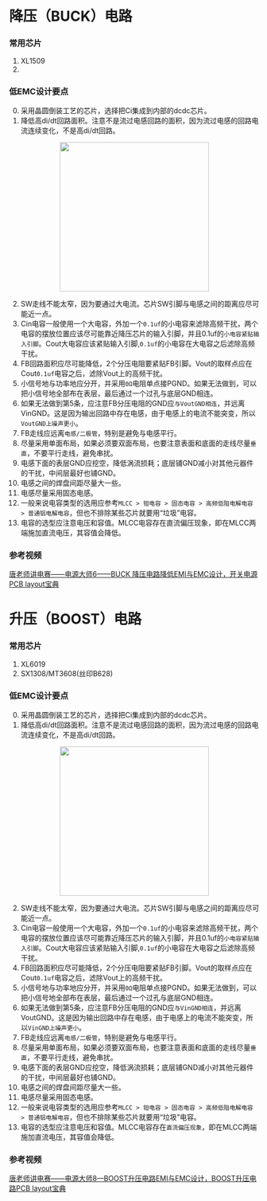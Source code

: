 # 降压（BUCK）电路
### 常用芯片
1. XL1509
2. 
### 低EMC设计要点
0. 采用晶圆倒装工艺的芯片，选择把Ci集成到内部的dcdc芯片。
1. 降低高di/dt回路面积。注意不是流过电感回路的面积，因为流过电感的回路电流连续变化，不是高di/dt回路。  
<div align="center"><image src="https://github.com/Potatotatotato/myLearningNotes/blob/main/DCDC_PCB/Images/Buck_schematicDigram.jpg" width=300></div>  

2. SW走线不能太窄，因为要通过大电流。芯片SW引脚与电感之间的距离应尽可能近一点。
3. Cin电容一般使用一个大电容，外加一个`0.1uf`的小电容来滤除高频干扰，两个电容的摆放位置应该尽可能靠近降压芯片的输入引脚，并且0.1uf的`小电容紧贴输入引脚`。Cout大电容应该紧贴输入引脚,`0.1uf`的小电容在大电容之后滤除高频干扰。
5. FB回路面积应尽可能降低，2个分压电阻要紧贴FB引脚。Vout的取样点应在Cout`0.1uf`电容之后，滤除Vout上的高频干扰。
6. 小信号地与功率地应分开，并采用`0Ω`电阻单点接PGND。如果无法做到，可以把小信号地全部布在表层，最后通过一个过孔与底层GND相连。
7. 如果无法做到第5条，应注意FB分压电阻的GND应`与VoutGND相连`，并远离VinGND。这是因为输出回路中存在电感，由于电感上的电流不能突变，所以`VoutGND上噪声更小`。
8. FB走线应远离`电感/二极管`，特别是避免与电感平行。
9. 尽量采用单面布局，如果必须要双面布局，也要注意表面和底面的走线尽量`垂直`，不要平行走线，避免串扰。
10. 电感下面的表层GND应挖空，降低涡流损耗；底层铺GND减小对其他元器件的干扰，中间层最好也铺GND。
11. 电感之间的焊盘间距尽量大一些。
12. 电感尽量采用固态电感。
13. 一般来说电容类型的选用应参考`MLCC > 钽电容 > 固态电容 > 高频低阻电解电容 > 普通铝电解电容`，但也不排除某些芯片就要用“垃圾”电容。
14. 电容的选型应注意电压和容值。MLCC电容存在直流偏压现象，即在MLCC两端施加直流电压，其容值会降低。
### 参考视频
[唐老师讲电赛——电源大师6——BUCK 降压电路降低EMI与EMC设计，开关电源PCB layout宝典](https://www.bilibili.com/video/BV1ef4y1n7x1/?spm_id_from=333.788&vd_source=e6cfc8577ccc9621465b12d49ef2c1c3)  
  
# 升压（BOOST）电路
### 常用芯片
1. XL6019
2. SX1308/MT3608(丝印B628)
### 低EMC设计要点
0. 采用晶圆倒装工艺的芯片，选择把Ci集成到内部的dcdc芯片。
1. 降低高di/dt回路面积。注意不是流过电感回路的面积，因为流过电感的回路电流连续变化，不是高di/dt回路。  
<div align="center"><image src="https://github.com/Potatotatotato/myLearningNotes/blob/main/DCDC_PCB/Images/Boost_schematicDigram.jpg" width=300></div>  

2. SW走线不能太窄，因为要通过大电流。芯片SW引脚与电感之间的距离应尽可能近一点。
3. Cin电容一般使用一个大电容，外加一个`0.1uf`的小电容来滤除高频干扰，两个电容的摆放位置应该尽可能靠近降压芯片的输入引脚，并且0.1uf的`小电容紧贴输入引脚`。Cout大电容应该紧贴输入引脚,`0.1uf`的小电容在大电容之后滤除高频干扰。
5. FB回路面积应尽可能降低，2个分压电阻要紧贴FB引脚。Vout的取样点应在Cout`0.1uf`电容之后，滤除Vout上的高频干扰。
6. 小信号地与功率地应分开，并采用`0Ω`电阻单点接PGND。如果无法做到，可以把小信号地全部布在表层，最后通过一个过孔与底层GND相连。
7. 如果无法做到第5条，应注意FB分压电阻的GND应`与VinGND相连`，并远离VoutGND。这是因为输出回路中存在电感，由于电感上的电流不能突变，所以`VinGND上噪声更小`。
8. FB走线应远离`电感/二极管`，特别是避免与电感平行。
9. 尽量采用单面布局，如果必须要双面布局，也要注意表面和底面的走线尽量`垂直`，不要平行走线，避免串扰。
10. 电感下面的表层GND应挖空，降低涡流损耗；底层铺GND减小对其他元器件的干扰，中间层最好也铺GND。
11. 电感之间的焊盘间距尽量大一些。
12. 电感尽量采用固态电感。
13. 一般来说电容类型的选用应参考`MLCC > 钽电容 > 固态电容 > 高频低阻电解电容 > 普通铝电解电容`，但也不排除某些芯片就要用“垃圾”电容。
14. 电容的选型应注意电压和容值。MLCC电容存在`直流偏压现象`，即在MLCC两端施加直流电压，其容值会降低。  
### 参考视频
[唐老师讲电赛——电源大师8—BOOST升压电路EMI与EMC设计，BOOST升压电路PCB layout宝典](https://www.bilibili.com/video/BV1xU4y1A7GU/?spm_id_from=333.788&vd_source=e6cfc8577ccc9621465b12d49ef2c1c3)  
  
